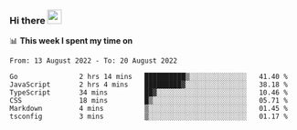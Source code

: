 ### Hi there <a href="https://www.gautamkrishnar.com/"><img src="https://media.giphy.com/media/hvRJCLFzcasrR4ia7z/giphy.gif" width="25px"></a>

📊 **This week I spent my time on**

<!--START_SECTION:waka-->

```text
From: 13 August 2022 - To: 20 August 2022

Go               2 hrs 14 mins   ██████████▒░░░░░░░░░░░░░░   41.40 %
JavaScript       2 hrs 4 mins    █████████▓░░░░░░░░░░░░░░░   38.18 %
TypeScript       34 mins         ██▓░░░░░░░░░░░░░░░░░░░░░░   10.46 %
CSS              18 mins         █▒░░░░░░░░░░░░░░░░░░░░░░░   05.71 %
Markdown         4 mins          ▒░░░░░░░░░░░░░░░░░░░░░░░░   01.45 %
tsconfig         3 mins          ▒░░░░░░░░░░░░░░░░░░░░░░░░   01.17 %
```

<!--END_SECTION:waka-->
